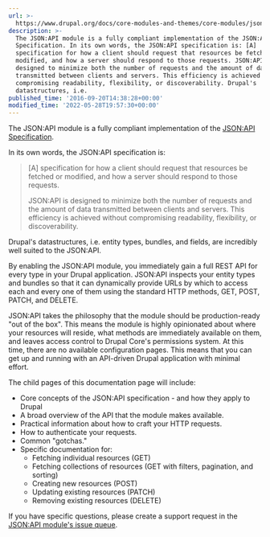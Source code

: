 ```yaml
---
url: >-
  https://www.drupal.org/docs/core-modules-and-themes/core-modules/jsonapi-module/jsonapi
description: >-
  The JSON:API module is a fully compliant implementation of the JSON:API
  Specification. In its own words, the JSON:API specification is: [A]
  specification for how a client should request that resources be fetched or
  modified, and how a server should respond to those requests. JSON:API is
  designed to minimize both the number of requests and the amount of data
  transmitted between clients and servers. This efficiency is achieved without
  compromising readability, flexibility, or discoverability. Drupal's
  datastructures, i.e.
published_time: '2016-09-20T14:38:28+00:00'
modified_time: '2022-05-28T19:57:30+00:00'
---
```

The JSON:API module is a fully compliant implementation of the [JSON:API Specification](https://jsonapi.org/).

In its own words, the JSON:API specification is:

> \[A\] specification for how a client should request that resources be fetched or modified, and how a server should respond to those requests.
> 
> JSON:API is designed to minimize both the number of requests and the amount of data transmitted between clients and servers. This efficiency is achieved without compromising readability, flexibility, or discoverability.

Drupal's datastructures, i.e. entity types, bundles, and fields, are incredibly well suited to the JSON:API.

By enabling the JSON:API module, you immediately gain a full REST API for every type in your Drupal application. JSON:API inspects your entity types and bundles so that it can dynamically provide URLs by which to access each and every one of them using the standard HTTP methods, GET, POST, PATCH, and DELETE.

JSON:API takes the philosophy that the module should be production-ready "out of the box". This means the module is highly opinionated about where your resources will reside, what methods are immediately available on them, and leaves access control to Drupal Core's permissions system. At this time, there are no available configuration pages. This means that you can get up and running with an API-driven Drupal application with minimal effort.

The child pages of this documentation page will include:

* Core concepts of the JSON:API specification - and how they apply to Drupal
* A broad overview of the API that the module makes available.
* Practical information about how to craft your HTTP requests.
* How to authenticate your requests.
* Common "gotchas."
* Specific documentation for:  
   * Fetching individual resources (GET)  
   * Fetching collections of resources (GET with filters, pagination, and sorting)  
   * Creating new resources (POST)  
   * Updating existing resources (PATCH)  
   * Removing existing resources (DELETE)

If you have specific questions, please create a support request in the [JSON:API module's issue queue](/project/issues/search/drupal?text=&assigned=&submitted=&project%5Fissue%5Ffollowers=&component%5B%5D=jsonapi.module&issue%5Ftags%5Fop=%3D&issue%5Ftags=).